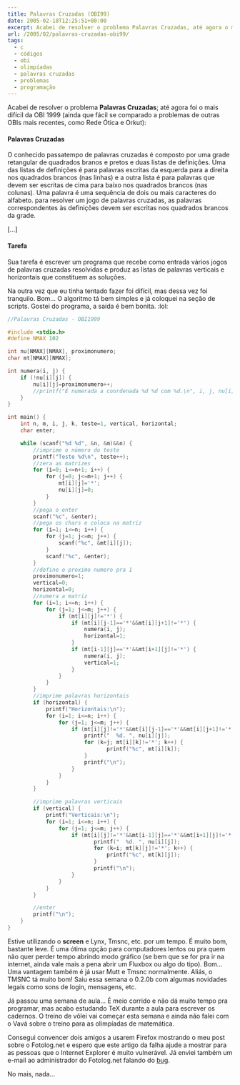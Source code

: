 ```yaml
---
title: Palavras Cruzadas (OBI99)
date: 2005-02-18T12:25:51+00:00
excerpt: Acabei de resolver o problema Palavras Cruzadas, até agora o mais difícil da OBI de 1999.
url: /2005/02/palavras-cruzadas-obi99/
tags:
  - c
  - códigos
  - obi
  - olimpíadas
  - palavras cruzadas
  - problemas
  - programação
---
```


Acabei de resolver o problema **Palavras Cruzadas**; até agora foi o mais difícil da OBI 1999 (ainda que fácil se comparado a problemas de outras OBIs mais recentes, como Rede Ótica e Orkut):

<div>
  <h4>
    Palavras Cruzadas
  </h4>

  <p>
    O conhecido passatempo de palavras cruzadas é composto por uma grade retangular de quadrados branos e pretos e duas listas de definições. Uma das listas de definições é para palavras escritas da esquerda para a direita nos quadrados brancos (nas linhas) e a outra lista é para palavras que devem ser escritas de cima para baixo nos quadrados brancos (nas colunas). Uma palavra é uma sequência de dois ou mais caracteres do alfabeto. para resolver um jogo de palavras cruzadas, as palavras correspondentes às definições devem ser escritas nos quadrados brancos da grade.
  </p>

  <p>
    […]
  </p>

  <h4>
    Tarefa
  </h4>

  <p>
    Sua tarefa é escrever um programa que recebe como entrada vários jogos de palavras cruzadas resolvidas e produz as listas de palavras verticais e horizontais que constituem as soluções.
  </p>
</div>

Na outra vez que eu tinha tentado fazer foi difícil, mas dessa vez foi tranquilo. Bom… O algoritmo tá bem simples e já coloquei na seção de scripts. Gostei do programa, a saída é bem bonita. :lol:

```c
//Palavras Cruzadas - OBI1999

#include <stdio.h>
#define NMAX 102

int nu[NMAX][NMAX], proximonumero;
char mt[NMAX][NMAX];

int numera(i, j) {
	if (!nu[i][j]) {
		nu[i][j]=proximonumero++;
		//printf("É numerada a coordenada %d %d com %d.\n", i, j, nu[i][j]);
	}
}

int main() {
	int n, m, i, j, k, teste=1, vertical, horizontal;
	char enter;

	while (scanf("%d %d", &n, &m)&&n) {
		//imprime o número do teste
		printf("Teste %d\n", teste++);
		//zera as matrizes
		for (i=0; i<=n+1; i++) {
			for (j=0; j<=m+1; j++) {
				mt[i][j]='*';
				nu[i][j]=0;
			}
		}
		//pega o enter
		scanf("%c", &enter);
		//pega os chars e coloca na matriz
		for (i=1; i<=n; i++) {
			for (j=1; j<=m; j++) {
				scanf("%c", &mt[i][j]);
			}
			scanf("%c", &enter);
		}
		//define o proximo numero pra 1
		proximonumero=1;
		vertical=0;
		horizontal=0;
		//numera a matriz
		for (i=1; i<=n; i++) {
			for (j=1; j<=m; j++) {
				if (mt[i][j]!='*') {
					if (mt[i][j-1]=='*'&&mt[i][j+1]!='*') {
						numera(i, j);
						horizontal=1;
					}
					if (mt[i-1][j]=='*'&&mt[i+1][j]!='*') {
						numera(i, j);
						vertical=1;
					}
				}
			}
		}
		//imprime palavras horizontais
		if (horizontal) {
			printf("Horizontais:\n");
			for (i=1; i<=n; i++) {
				for (j=1; j<=m; j++) {
					if (mt[i][j]!='*'&&mt[i][j-1]=='*'&&mt[i][j+1]!='*') {
						printf("  %d. ", nu[i][j]);
						for (k=j; mt[i][k]!='*'; k++) {
						       printf("%c", mt[i][k]);
						}
				 		printf("\n");
					}
				}
			}
		}

		//imprime palavras verticais
		if (vertical) {
			printf("Verticais:\n");
			for (i=1; i<=n; i++) {
				for (j=1; j<=m; j++) {
					if (mt[i][j]!='*'&&mt[i-1][j]=='*'&&mt[i+1][j]!='*') {
					       printf("  %d. ", nu[i][j]);
					       for (k=i; mt[k][j]!='*'; k++) {
						       printf("%c", mt[k][j]);
					       }
					       printf("\n");
					}
				}
			}
		}

		//enter
		printf("\n");
	}
}
```

Estive utilizando o **screen** e Lynx, Tmsnc, etc. por um tempo. É muito bom, bastante leve. É uma ótima opção para computadores lentos ou pra quem não quer perder tempo abrindo modo gráfico (se bem que se for pra ir na internet, ainda vale mais a pena abrir um Fluxbox ou algo do tipo). Bom... Uma vantagem também é já usar Mutt e Tmsnc normalmente. Aliás, o TMSNC tá muito bom! Saiu essa semana o 0.2.0b com algumas novidades legais como sons de login, mensagens, etc.

Já passou uma semana de aula... É meio corrido e não dá muito tempo pra programar, mas acabo estudando TeX durante a aula para escrever os cadernos. O treino de vôlei vai começar esta semana e ainda não falei com o Vavá sobre o treino para as olimpíadas de matemática.

Consegui convencer dois amigos a usarem Firefox mostrando o meu post sobre o Fotolog.net e espero que este artigo da falha ajude a mostrar para as pessoas que o Internet Explorer é muito vulnerável. Já enviei também um e-mail ao administrador do Fotolog.net falando do [bug][1].

No mais, nada...

[1]: /2005/02/falha-no-fotolognet/
